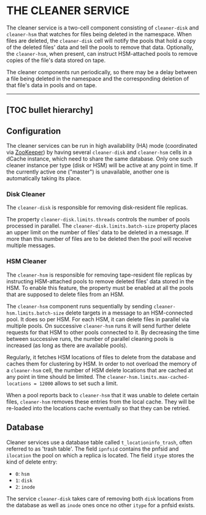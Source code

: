 THE CLEANER SERVICE
==================================

The cleaner service is a two-cell component consisting of `cleaner-disk` and `cleaner-hsm` that watches for files being deleted in the namespace. When files are deleted, the `cleaner-disk` cell will notify the pools that hold a copy of the deleted files' data and tell the pools to remove that data. Optionally, the `cleaner-hsm`, when present, can instruct HSM-attached pools to remove copies of the file's data stored on tape.

The cleaner components run periodically, so there may be a delay between a file being deleted in the namespace and the corresponding deletion of that file's data in pools and on tape.

-----
[TOC bullet hierarchy]
-----

## Configuration

The cleaner services can be run in high availability (HA) mode (coordinated via [ZooKeeper](config-zookeeper.md)) by having several `cleaner-disk` and `cleaner-hsm` cells in a dCache instance, which need to share the same database. Only one such cleaner instance per type (disk or HSM) will be active at any point in time. If the currently active one ("master") is unavailable, another one is automatically taking its place.

### Disk Cleaner

The `cleaner-disk` is responsible for removing disk-resident file replicas.

The property `cleaner-disk.limits.threads` controls the number of pools processed in parallel.
The `cleaner-disk.limits.batch-size` property places an upper limit on the number of files' data to be deleted in a message. If more than this number of files are to be deleted then the pool will receive multiple messages.

### HSM Cleaner

The `cleaner-hsm` is responsible for removing tape-resident file replicas by instructing HSM-attached pools to remove deleted files' data stored in the HSM. To enable this feature, the property must be enabled at all the pools that are supposed to delete files from an HSM.

The `cleaner-hsm` component runs sequentially by sending `cleaner-hsm.limits.batch-size` delete targets in a message to an HSM-connected pool. It does so per HSM.
For each HSM, it can delete files in parallel via multiple pools. On successive `cleaner-hsm` runs it will send further delete requests for that HSM to other pools connected to it. By decreasing the time between successive runs, the number of parallel cleaning pools is increased (as long as there are available pools).

Regularly, it fetches HSM locations of files to delete from the database and caches them for clustering by HSM. In order to not overload the memory of a `cleaner-hsm` cell, the number of HSM delete locations that are cached at any point in time should be limited. The `cleaner-hsm.limits.max-cached-locations = 12000` allows to set such a limit.

When a pool reports back to `cleaner-hsm` that it was unable to delete certain files, `cleaner-hsm` removes these entries from the local cache. They will be re-loaded into the locations cache eventually so that they can be retried.

## Database

Cleaner services use a database table called `t_locationinfo_trash`, often referred to as 'trash table'.
The field `ipnfsid` contains the pnfsid and `ilocation` the pool on which a replica is located.
The field `itype` stores the kind of delete entry:
- `0`: `hsm`
- `1`: `disk`
- `2`: `inode`

The service `cleaner-disk` takes care of removing both `disk` locations from the database as well as `inode` ones once no other `itype` for a pnfsid exists.
